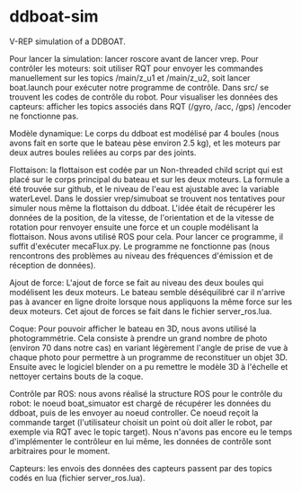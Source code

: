 # ddboat-sim
V-REP simulation of a DDBOAT.

Pour lancer la simulation: lancer roscore avant de lancer vrep. 
Pour contrôler les moteurs: soit utiliser RQT pour envoyer les commandes manuellement sur les topics /main/z_u1 et /main/z_u2, soit lancer boat.launch pour exécuter notre programme de contrôle. Dans src/ se trouvent les codes de contrôle du robot.
Pour visualiser les données des capteurs: afficher les topics associés dans RQT (/gyro, /acc, /gps)
/encoder ne fonctionne pas.

Modèle dynamique: Le corps du ddboat est modélisé par 4 boules (nous avons fait en sorte que le bateau pèse environ 2.5 kg), et les moteurs par deux autres boules reliées au corps par des joints.

Flottaison: la flottaison est codée par un Non-threaded child script qui est placé sur le corps principal du bateau et sur les deux moteurs. La formule a été trouvée sur github, et le niveau de l'eau est ajustable avec la variable waterLevel. 
Dans le dossier vrep/simuboat se trouvent nos tentatives pour simuler nous même la flottaison du ddboat. L'idée était de récupérer les données de la position, de la vitesse, de l'orientation et de la vitesse de rotation pour renvoyer ensuite une force et un couple modélisant la flottaison. Nous avons utilisé ROS pour cela. Pour lancer ce programme, il suffit d'exécuter mecaFlux.py. Le programme ne fonctionne pas (nous rencontrons des problèmes au niveau des fréquences d'émission et de réception de données).

Ajout de force: L'ajout de force se fait au niveau des deux boules qui modélisent les deux moteurs. Le bateau semble déséquilibré car il n'arrive pas à avancer en ligne droite lorsque nous appliquons la même force sur les deux moteurs. Cet ajout de forces se fait dans le fichier server_ros.lua.

Coque: Pour pouvoir afficher le bateau en 3D, nous avons utilisé la photogrammétrie. Cela consiste à prendre un grand nombre de photo (environ 70 dans notre cas) en variant légèrement l'angle de prise de vue à chaque photo pour permettre à un programme de reconstituer un objet 3D. Ensuite avec le logiciel blender on a pu remettre le modèle 3D à l'échelle et nettoyer certains bouts de la coque.

Contrôle par ROS: nous avons réalisé la structure ROS pour le contrôle du robot: le noeud boat_simuator est chargé de récupérer les données du ddboat, puis de les envoyer au noeud controller. Ce noeud reçoit la commande target (l'utilisateur choisit un point où doit aller le robot, par exemple via RQT avec le topic target). Nous n'avons pas encore eu le temps d'implémenter le contrôleur en lui même, les données de contrôle sont arbitraires pour le moment.

Capteurs: les envois des données des capteurs passent par des topics codés en lua (fichier server_ros.lua).
